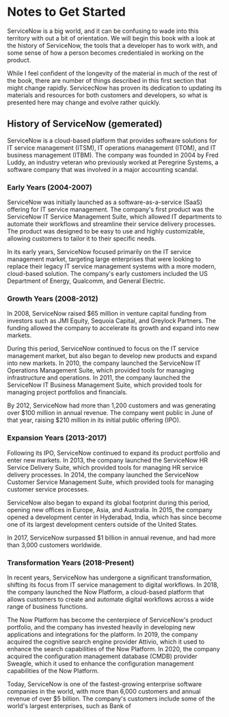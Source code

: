 # Notes to Get Started

ServiceNow is a big world, and it can be confusing to wade into this territory with out a bit of orientation. We will begin this book with a look at the history of ServiceNow, the tools that a developer has to work with, and some sense of how a person becomes credentialed in working on the product.

While I feel confident of the longevity of the material in much of the rest of the book, there are number of things described in this first section that might change rapidly. ServicecNow has proven its dedication to updating its materials and resources for both customers and developers, so what is presented here may change and evolve rather quickly.


## History of ServiceNow (gemerated)

ServiceNow is a cloud-based platform that provides software solutions for IT service management (ITSM), IT operations management (ITOM), and IT business management (ITBM). The company was founded in 2004 by Fred Luddy, an industry veteran who previously worked at Peregrine Systems, a software company that was involved in a major accounting scandal.

### Early Years (2004-2007)

ServiceNow was initially launched as a software-as-a-service (SaaS) offering for IT service management. The company's first product was the ServiceNow IT Service Management Suite, which allowed IT departments to automate their workflows and streamline their service delivery processes. The product was designed to be easy to use and highly customizable, allowing customers to tailor it to their specific needs.

In its early years, ServiceNow focused primarily on the IT service management market, targeting large enterprises that were looking to replace their legacy IT service management systems with a more modern, cloud-based solution. The company's early customers included the US Department of Energy, Qualcomm, and General Electric.

### Growth Years (2008-2012)

In 2008, ServiceNow raised $65 million in venture capital funding from investors such as JMI Equity, Sequoia Capital, and Greylock Partners. The funding allowed the company to accelerate its growth and expand into new markets.

During this period, ServiceNow continued to focus on the IT service management market, but also began to develop new products and expand into new markets. In 2010, the company launched the ServiceNow IT Operations Management Suite, which provided tools for managing infrastructure and operations. In 2011, the company launched the ServiceNow IT Business Management Suite, which provided tools for managing project portfolios and financials.

By 2012, ServiceNow had more than 1,200 customers and was generating over $100 million in annual revenue. The company went public in June of that year, raising $210 million in its initial public offering (IPO).

### Expansion Years (2013-2017)

Following its IPO, ServiceNow continued to expand its product portfolio and enter new markets. In 2013, the company launched the ServiceNow HR Service Delivery Suite, which provided tools for managing HR service delivery processes. In 2014, the company launched the ServiceNow Customer Service Management Suite, which provided tools for managing customer service processes.

ServiceNow also began to expand its global footprint during this period, opening new offices in Europe, Asia, and Australia. In 2015, the company opened a development center in Hyderabad, India, which has since become one of its largest development centers outside of the United States.

In 2017, ServiceNow surpassed $1 billion in annual revenue, and had more than 3,000 customers worldwide.

### Transformation Years (2018-Present)

In recent years, ServiceNow has undergone a significant transformation, shifting its focus from IT service management to digital workflows. In 2018, the company launched the Now Platform, a cloud-based platform that allows customers to create and automate digital workflows across a wide range of business functions.

The Now Platform has become the centerpiece of ServiceNow's product portfolio, and the company has invested heavily in developing new applications and integrations for the platform. In 2019, the company acquired the cognitive search engine provider Attivio, which it used to enhance the search capabilities of the Now Platform. In 2020, the company acquired the configuration management database (CMDB) provider Sweagle, which it used to enhance the configuration management capabilities of the Now Platform.

Today, ServiceNow is one of the fastest-growing enterprise software companies in the world, with more than 6,000 customers and annual revenue of over $5 billion. The company's customers include some of the world's largest enterprises, such as Bank of